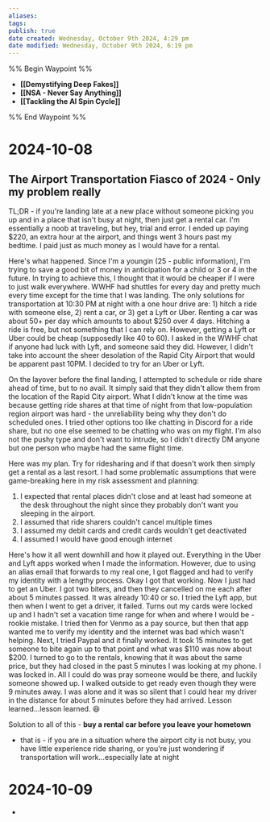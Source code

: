 ```yaml
---
aliases: 
tags: 
publish: true
date created: Wednesday, October 9th 2024, 4:29 pm
date modified: Wednesday, October 9th 2024, 6:19 pm
---
```


%% Begin Waypoint %%
- **[[Demystifying Deep Fakes]]**
- **[[NSA - Never Say Anything]]**
- **[[Tackling the AI Spin Cycle]]**

%% End Waypoint %%
# 2024-10-08

## The Airport Transportation Fiasco of 2024 - Only my problem really

TL;DR - if you're landing late at a new place without someone picking you up and in a place that isn't busy at night, then just get a rental car.  I'm essentially a noob at traveling, but hey, trial and error.  I ended up paying \$220, an extra hour at the airport, and things went 3 hours past my bedtime.  I paid just as much money as I would have for a rental.   

Here's what happened.  Since I'm a youngin (25 - public information), I'm trying to save a good bit of money in anticipation for a child or 3 or 4 in the future.  In trying to achieve this, I thought that it would be cheaper if I were to just walk everywhere.  WWHF had shuttles for every day and pretty much every time except for the time that I was landing.  The only solutions for transportation at 10:30 PM at night with a one hour drive are: 1) hitch a ride with someone else, 2) rent a car, or 3) get a Lyft or Uber.  Renting a car was about 50+ per day which amounts to about $250 over 4 days.  Hitching a ride is free, but not something that I can rely on.  However, getting a Lyft or Uber could be cheap (supposedly like 40 to 60).  I asked in the WWHF chat if anyone had luck with Lyft, and someone said they did.  However, I didn't take into account the sheer desolation of the Rapid City Airport that would be apparent past 10PM.  I decided to try for an Uber or Lyft.

On the layover before the final landing, I attempted to schedule or ride share ahead of time, but to no avail.  It simply said that they didn't allow them from the location of the Rapid City airport.  What I didn't know at the time was because getting ride shares at that time of night from that low-population region airport was hard - the unreliability being why they don't do scheduled ones.  I tried other options too like chatting in Discord for a ride share, but no one else seemed to be chatting who was on my flight.  I'm also not the pushy type and don't want to intrude, so I didn't directly DM anyone but one person who maybe had the same flight time.  

Here was my plan.  Try for ridesharing and if that doesn't work then simply get a rental as a last resort.  I had some problematic assumptions that were game-breaking here in my risk assessment and planning:
1) I expected that rental places didn't close and at least had someone at the desk throughout the night since they probably don't want you sleeping in the airport.  
2) I assumed that ride sharers couldn't cancel multiple times
3) I assumed my debit cards and credit cards wouldn't get deactivated
4) I assumed I would have good enough internet

Here's how it all went downhill and how it played out.  Everything in the Uber and Lyft apps worked when I made the information.  However, due to using an alias email that forwards to my real one, I got flagged and had to verify my identity with a lengthy process.  Okay I got that working.  Now I just had to get an Uber.  I got two biters, and then they cancelled on me each after about 5 minutes passed.  It was already 10:40 or so.  I tried the Lyft app, but then when I went to get a driver, it failed.  Turns out my cards were locked up and I hadn't set a vacation time range for when and where I would be - rookie mistake.  I tried then for Venmo as a pay source, but then that app wanted me to verify my identity and the internet was bad which wasn't helping.  Next, I tried Paypal and it finally worked.  It took 15 minutes to get someone to bite again up to that point and what was \$110 was now about \$200.  I turned to go to the rentals, knowing that it was about the same price, but they had closed in the past 5 minutes I was looking at my phone.  I was locked in.  All I could do was pray someone would be there, and luckily someone showed up.  I walked outside to get ready even though they were 9 minutes away.  I was alone and it was so silent that I could hear my driver in the distance for about 5 minutes before they had arrived.  Lesson learned...lesson learned. 😆

Solution to all of this - **buy a rental car before you leave your hometown**
- that is - if you are in a situation where the airport city is not busy, you have little experience ride sharing, or you're just wondering if transportation will work...especially late at night

# 2024-10-09

- 